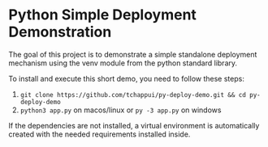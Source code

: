 # Python Simple Deployment Demonstration

The goal of this project is to demonstrate a simple standalone deployment mechanism using 
the venv module from the python standard library.

To install and execute this short demo, you need to follow these steps:

1. `git clone https://github.com/tchappui/py-deploy-demo.git && cd py-deploy-demo`
2. `python3 app.py` on macos/linux or `py -3 app.py` on windows

If the dependencies are not installed, a virtual environment is automatically created with 
the needed requirements installed inside.
